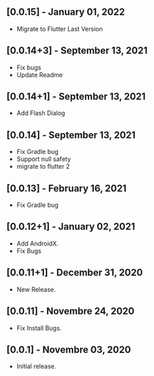 ## [0.0.15] - January 01, 2022

- Migrate to Flutter Last Version

## [0.0.14+3] - September 13, 2021

- Fix bugs
- Update Readme

## [0.0.14+1] - September 13, 2021

- Add Flash Dialog

## [0.0.14] - September 13, 2021

- Fix Gradle bug
- Support null safety
- migrate to flutter 2

## [0.0.13] - February 16, 2021

- Fix Gradle bug

## [0.0.12+1] - January 02, 2021

- Add AndroidX.
- Fix Bugs

## [0.0.11+1] - December 31, 2020

- New Release.

## [0.0.11] - Novembre 24, 2020

- Fix Install Bugs.

## [0.0.1] - Novembre 03, 2020

- Initial release.
